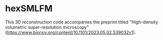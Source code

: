 # hexSMLFM
This 3D reconstruction code accompanies the preprint titled "High-density volumetric super-resolution microscopy" (https://www.biorxiv.org/content/10.1101/2023.05.02.539032v1). 
